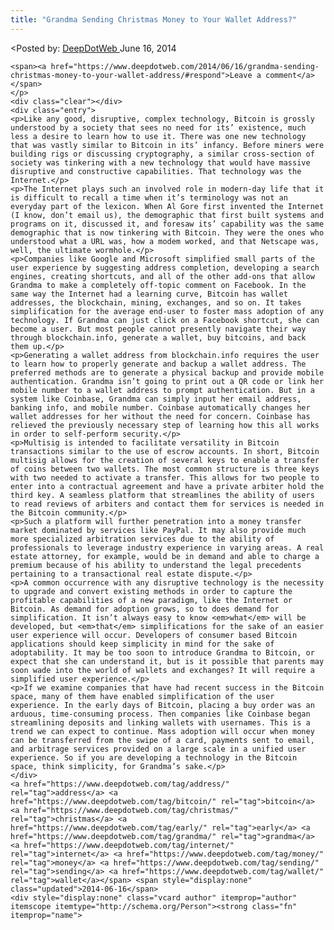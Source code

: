 ```yaml
---
title: "Grandma Sending Christmas Money to Your Wallet Address?"
---
```


<article class="post-listing post-5736 post type-post status-publish format-standard has-post-thumbnail hentry  tag-address tag-bitcoin tag-christmas tag-early tag-grandma tag-internet tag-money tag-sending tag-wallet">
<<span>Posted by: <a href="https://www.deepdotweb.com/author/admin/" title="">DeepDotWeb </a></span>
    <span>June 16, 2014</span>
    
    <span><a href="https://www.deepdotweb.com/2014/06/16/grandma-sending-christmas-money-to-your-wallet-address/#respond">Leave a comment</a></span>
    </p>
    <div class="clear"></div>
    <div class="entry">
    <p>Like any good, disruptive, complex technology, Bitcoin is grossly understood by a society that sees no need for its’ existence, much less a desire to learn how to use it. There was one new technology that was vastly similar to Bitcoin in its’ infancy. Before miners were building rigs or discussing cryptography, a similar cross-section of society was tinkering with a new technology that would have massive disruptive and constructive capabilities. That technology was the Internet.</p>
    <p>The Internet plays such an involved role in modern-day life that it is difficult to recall a time when it’s terminology was not an everyday part of the lexicon. When Al Gore first invented the Internet (I know, don’t email us), the demographic that first built systems and programs on it, discussed it, and foresaw its’ capability was the same demographic that is now tinkering with Bitcoin. They were the ones who understood what a URL was, how a modem worked, and that Netscape was, well, the ultimate wormhole.</p>
    <p>Companies like Google and Microsoft simplified small parts of the user experience by suggesting address completion, developing a search engines, creating shortcuts, and all of the other add-ons that allow Grandma to make a completely off-topic comment on Facebook. In the same way the Internet had a learning curve, Bitcoin has wallet addresses, the blockchain, mining, exchanges, and so on. It takes simplification for the average end-user to foster mass adoption of any technology. If Grandma can just click on a Facebook shortcut, she can become a user. But most people cannot presently navigate their way through blockchain.info, generate a wallet, buy bitcoins, and back them up.</p>
    <p>Generating a wallet address from blockchain.info requires the user to learn how to properly generate and backup a wallet address. The preferred methods are to generate a physical backup and provide mobile authentication. Grandma isn’t going to print out a QR code or link her mobile number to a wallet address to prompt authentication. But in a system like Coinbase, Grandma can simply input her email address, banking info, and mobile number. Coinbase automatically changes her wallet addresses for her without the need for concern. Coinbase has relieved the previously necessary step of learning how this all works in order to self-perform security.</p>
    <p>Multisig is intended to facilitate versatility in Bitcoin transactions similar to the use of escrow accounts. In short, Bitcoin multisig allows for the creation of several keys to enable a transfer of coins between two wallets. The most common structure is three keys with two needed to activate a transfer. This allows for two people to enter into a contractual agreement and have a private arbiter hold the third key. A seamless platform that streamlines the ability of users to read reviews of arbiters and contact them for services is needed in the Bitcoin community.</p>
    <p>Such a platform will further penetration into a money transfer market dominated by services like PayPal. It may also provide much more specialized arbitration services due to the ability of professionals to leverage industry experience in varying areas. A real estate attorney, for example, would be in demand and able to charge a premium because of his ability to understand the legal precedents pertaining to a transactional real estate dispute.</p>
    <p>A common occurrence with any disruptive technology is the necessity to upgrade and convert existing methods in order to capture the profitable capabilities of a new paradigm, like the Internet or Bitcoin. As demand for adoption grows, so to does demand for simplification. It isn’t always easy to know <em>what</em> will be developed, but <em>that</em> simplifications for the sake of an easier user experience will occur. Developers of consumer based Bitcoin applications should keep simplicity in mind for the sake of adoptability. It may be too soon to introduce Grandma to Bitcoin, or expect that she can understand it, but is it possible that parents may soon wade into the world of wallets and exchanges? It will require a simplified user experience.</p>
    <p>If we examine companies that have had recent success in the Bitcoin space, many of them have enabled simplification of the user experience. In the early days of Bitcoin, placing a buy order was an arduous, time-consuming process. Then companies like Coinbase began streamlining deposits and linking wallets with usernames. This is a trend we can expect to continue. Mass adoption will occur when money can be transferred from the swipe of a card, payments sent to email, and arbitrage services provided on a large scale in a unified user experience. So if you are developing a technology in the Bitcoin space, think simplicity, for Grandma’s sake.</p>
    </div>
    <a href="https://www.deepdotweb.com/tag/address/" rel="tag">address</a> <a href="https://www.deepdotweb.com/tag/bitcoin/" rel="tag">bitcoin</a> <a href="https://www.deepdotweb.com/tag/christmas/" rel="tag">christmas</a> <a href="https://www.deepdotweb.com/tag/early/" rel="tag">early</a> <a href="https://www.deepdotweb.com/tag/grandma/" rel="tag">grandma</a> <a href="https://www.deepdotweb.com/tag/internet/" rel="tag">internet</a> <a href="https://www.deepdotweb.com/tag/money/" rel="tag">money</a> <a href="https://www.deepdotweb.com/tag/sending/" rel="tag">sending</a> <a href="https://www.deepdotweb.com/tag/wallet/" rel="tag">wallet</a></span> <span style="display:none" class="updated">2014-06-16</span>
    <div style="display:none" class="vcard author" itemprop="author" itemscope itemtype="http://schema.org/Person"><strong class="fn" itemprop="name">
    
